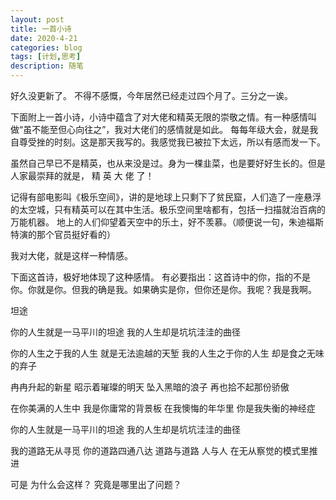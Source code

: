 ```yaml
---
layout: post
title: 一首小诗
date: 2020-4-21
categories: blog
tags: [计划,思考]
description: 随笔
---
```

好久没更新了。
不得不感慨，今年居然已经走过四个月了。三分之一诶。

下面附上一首小诗，小诗中蕴含了对大佬和精英无限的崇敬之情。有一种感情叫做“虽不能至但心向往之”，我对大佬们的感情就是如此。
每每年级大会，就是我自尊受挫的时刻。这是那天我写的。我感觉我已被拉下太远，所以有感而发一下。 


虽然自己早已不是精英，也从来没是过。身为一棵韭菜，也是要好好生长的。但是人家最崇拜的就是， 精 英 大 佬 了！

记得有部电影叫《极乐空间》，讲的是地球上只剩下了贫民窟，人们造了一座悬浮的太空城，只有精英可以在其中生活。极乐空间里啥都有，包括一扫描就治百病的万能机器。
地上的人们仰望着天空中的乐土，好不羡慕。（顺便说一句，朱迪福斯特演的那个官员挺好看的）

我对大佬，就是这样一种情感。

下面这首诗，极好地体现了这种感情。
有必要指出：这首诗中的你，指的不是你。你就是你。但我的确是我。如果确实是你，但你还是你。我呢？我是我啊。


坦途

你的人生就是一马平川的坦途
我的人生却是坑坑洼洼的曲径

你的人生之于我的人生
就是无法逾越的天堑
我的人生之于你的人生
却是食之无味的弃子

冉冉升起的新星
昭示着璀璨的明天
坠入黑暗的浪子
再也拾不起那份骄傲

在你美满的人生中
我是你庸常的背景板
在我懊悔的年华里
你是我失衡的神经症

你的人生就是一马平川的坦途
我的人生却是坑坑洼洼的曲径

我的道路无从寻觅
你的道路四通八达
道路与道路
人与人
在无从察觉的模式里推进

可是
为什么会这样？
究竟是哪里出了问题？






























  
  

  
  
















  
    
    
    
    
 

    
   
   
   
    
  



    

   

    



   
   
   
   
   

  
   

   
   


    
    
    













